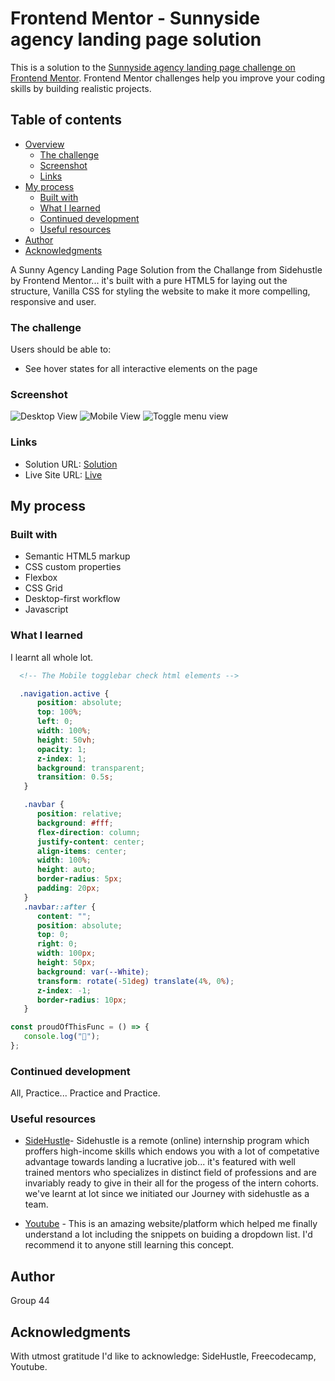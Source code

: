 # Frontend Mentor - Sunnyside agency landing page solution

This is a solution to the [Sunnyside agency landing page challenge on Frontend Mentor](https://www.frontendmentor.io/challenges/sunnyside-agency-landing-page-7yVs3B6ef). Frontend Mentor challenges help you improve your coding skills by building realistic projects.

## Table of contents

- [Overview](#overview)
  - [The challenge](#the-challenge)
  - [Screenshot](#screenshot)
  - [Links](#links)
- [My process](#my-process)
  - [Built with](#built-with)
  - [What I learned](#what-i-learned)
  - [Continued development](#continued-development)
  - [Useful resources](#useful-resources)
- [Author](#author)
- [Acknowledgments](#acknowledgments)

A Sunny Agency Landing Page Solution from the Challange from Sidehustle by Frontend Mentor... it's built with a pure HTML5 for laying out the structure, Vanilla CSS for styling the website to make it more compelling, responsive and user.

### The challenge

Users should be able to:

-  See hover states for all interactive elements on the page

### Screenshot

![Desktop View](./images/sunnysiddesktop-screenshot.png)
![Mobile View](./images/sunnysidmobile-screenshot.png) 
![Toggle menu view](./images/sunnytogglemenu-screenshoot.png)

### Links

-  Solution URL: [Solution](https://your-solution-url.com)
-  Live Site URL: [Live](https://perfectpeace.github.io/group-44-sunnyside-webpage-project/)

## My process

### Built with

-  Semantic HTML5 markup
-  CSS custom properties
-  Flexbox
-  CSS Grid
-  Desktop-first workflow
-  Javascript

### What I learned

I learnt all whole lot.

```html
  <!-- The Mobile togglebar check html elements -->
```

```css
  .navigation.active {
      position: absolute;
      top: 100%;
      left: 0;
      width: 100%;
      height: 50vh;
      opacity: 1;
      z-index: 1;
      background: transparent;
      transition: 0.5s;
   }

   .navbar {
      position: relative;
      background: #fff;
      flex-direction: column;
      justify-content: center;
      align-items: center;
      width: 100%;
      height: auto;
      border-radius: 5px;
      padding: 20px;
   }
   .navbar::after {
      content: "";
      position: absolute;
      top: 0;
      right: 0;
      width: 100px;
      height: 50px;
      background: var(--White);
      transform: rotate(-51deg) translate(4%, 0%);
      z-index: -1;
      border-radius: 10px;
   }
```

```js
const proudOfThisFunc = () => {
   console.log("🎉");
};
```

### Continued development

All, Practice... Practice and Practice.

### Useful resources

-  [SideHustle](https://sidehustle.ng/)- Sidehustle is a remote (online) internship program which proffers high-income skills which endows you with a lot of competative advantage towards landing a lucrative job... it's featured with well trained mentors who specializes in distinct field of professions and are invariably ready to give in their all for the progess of the intern cohorts. we've learnt at lot since we initiated our Journey with sidehustle as a team. 

-  [Youtube](https://www.youtube.com) - This is an amazing website/platform which helped me finally understand a lot including the snippets on buiding a dropdown list. I'd recommend it to anyone still learning this concept.

## Author 

Group 44

## Acknowledgments

With utmost gratitude I'd like to acknowledge:
SideHustle,
Freecodecamp,
Youtube.

